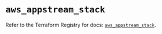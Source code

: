 # `aws_appstream_stack`

Refer to the Terraform Registry for docs: [`aws_appstream_stack`](https://registry.terraform.io/providers/hashicorp/aws/5.75.0/docs/resources/appstream_stack).
